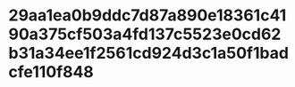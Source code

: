 # 29aa1ea0b9ddc7d87a890e18361c4190a375cf503a4fd137c5523e0cd62b31a34ee1f2561cd924d3c1a50f1badcfe110f848